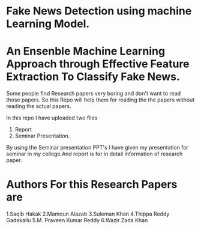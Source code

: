 # Fake News Detection using machine Learning Model.
# An Ensenble Machine Learning Approach through Effective Feature Extraction To Classify Fake News.


Some people find Research papers very boring and don't want to read those papers. So this Repo will help them for reading the the papers without reading the actual papers.


In this repo I have uploaded two files 
1. Report 
2. Seminar Presentation.

By using the Seminar presentation PPT's I have given my presentation for seminar in my college.And report is for in detail information of research paper.

# Authors For this Research Papers are
1.Saqib Hakak
2.Mamoun Alazab
3.Suleman Khan
4.Thippa Reddy Gadekallu
5.M. Praveen Kumar Reddy
6.Wazir Zada Khan

